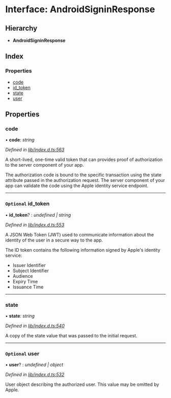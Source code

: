 
# Interface: AndroidSigninResponse

## Hierarchy

* **AndroidSigninResponse**

## Index

### Properties

* [code](_lib_index_d_.androidsigninresponse.md#code)
* [id_token](_lib_index_d_.androidsigninresponse.md#optional-id_token)
* [state](_lib_index_d_.androidsigninresponse.md#state)
* [user](_lib_index_d_.androidsigninresponse.md#optional-user)

## Properties

###  code

• **code**: *string*

*Defined in [lib/index.d.ts:563](../../lib/index.d.ts#L563)*

A short-lived, one-time valid token that can provides proof of authorization to the server
component of your app.

The authorization code is bound to the specific transaction using the state attribute passed
in the authorization request. The server component of your app can validate the code using
the Apple identity service endpoint.

___

### `Optional` id_token

• **id_token**? : *undefined | string*

*Defined in [lib/index.d.ts:553](../../lib/index.d.ts#L553)*

A JSON Web Token (JWT) used to communicate information about the identity of the user in a
secure way to the app.

The ID token contains the following information signed by Apple's identity service:
 - Issuer Identifier
 - Subject Identifier
 - Audience
 - Expiry Time
 - Issuance Time

___

###  state

• **state**: *string*

*Defined in [lib/index.d.ts:540](../../lib/index.d.ts#L540)*

A copy of the state value that was passed to the initial request.

___

### `Optional` user

• **user**? : *undefined | object*

*Defined in [lib/index.d.ts:532](../../lib/index.d.ts#L532)*

User object describing the authorized user. This value may be omitted by Apple.
